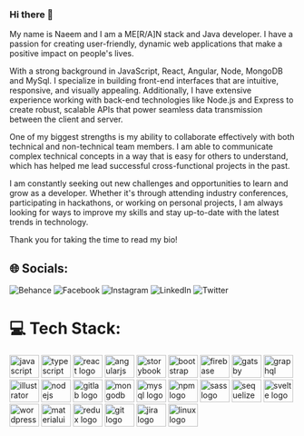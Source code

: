 ### Hi there 👋
My name is Naeem and I am a ME[R/A]N stack and Java developer. I have a passion for creating user-friendly, dynamic web applications that make a positive impact on people's lives.

With a strong background in JavaScript, React, Angular, Node, MongoDB and MySql. I specialize in building front-end interfaces that are intuitive, responsive, and visually appealing. Additionally, I have extensive experience working with back-end technologies like Node.js and Express to create robust, scalable APIs that power seamless data transmission between the client and server.

One of my biggest strengths is my ability to collaborate effectively with both technical and non-technical team members. I am able to communicate complex technical concepts in a way that is easy for others to understand, which has helped me lead successful cross-functional projects in the past.

I am constantly seeking out new challenges and opportunities to learn and grow as a developer. Whether it's through attending industry conferences, participating in hackathons, or working on personal projects, I am always looking for ways to improve my skills and stay up-to-date with the latest trends in technology.

Thank you for taking the time to read my bio!

## 🌐 Socials:
![Behance](https://behance.net/enaeemullah) ![Facebook](https://facebook.com/enaeemullah) ![Instagram](https://instagram.com/enaeemullah) ![LinkedIn](https://linkedin.com/in/enaeemullah) ![Twitter](https://twitter.com/Oshomarka8) 

# 💻 Tech Stack:
<div align="left">
  <img src="https://cdn.jsdelivr.net/gh/devicons/devicon/icons/javascript/javascript-original.svg" height="40" width="52" alt="javascript logo"  />
  <img src="https://cdn.jsdelivr.net/gh/devicons/devicon/icons/typescript/typescript-original.svg" height="40" width="52" alt="typescript logo"  />
  <img src="https://cdn.jsdelivr.net/gh/devicons/devicon/icons/react/react-original.svg" height="40" width="52" alt="react logo"  />
  <img src="https://cdn.jsdelivr.net/gh/devicons/devicon/icons/angularjs/angularjs-original.svg" height="40" width="52" alt="angularjs logo"  />
  <img src="https://cdn.jsdelivr.net/gh/devicons/devicon/icons/storybook/storybook-original.svg" height="40" width="52" alt="storybook logo"  />
  <img src="https://cdn.jsdelivr.net/gh/devicons/devicon/icons/bootstrap/bootstrap-original.svg" height="40" width="52" alt="bootstrap logo"  />
  <img src="https://cdn.jsdelivr.net/gh/devicons/devicon/icons/firebase/firebase-plain.svg" height="40" width="52" alt="firebase logo"  />
  <img src="https://cdn.jsdelivr.net/gh/devicons/devicon/icons/gatsby/gatsby-plain.svg" height="40" width="52" alt="gatsby logo"  />
  <img src="https://cdn.jsdelivr.net/gh/devicons/devicon/icons/graphql/graphql-plain.svg" height="40" width="52" alt="graphql logo"  />
  <img src="https://cdn.jsdelivr.net/gh/devicons/devicon/icons/illustrator/illustrator-plain.svg" height="40" width="52" alt="illustrator logo"  />
  <img src="https://cdn.jsdelivr.net/gh/devicons/devicon/icons/nodejs/nodejs-original.svg" height="40" width="52" alt="nodejs logo"  />
  <img src="https://cdn.jsdelivr.net/gh/devicons/devicon/icons/gitlab/gitlab-original.svg" height="40" width="52" alt="gitlab logo"  />
  <img src="https://cdn.jsdelivr.net/gh/devicons/devicon/icons/mongodb/mongodb-original.svg" height="40" width="52" alt="mongodb logo"  />
  <img src="https://cdn.jsdelivr.net/gh/devicons/devicon/icons/mysql/mysql-original.svg" height="40" width="52" alt="mysql logo"  />
  <img src="https://cdn.jsdelivr.net/gh/devicons/devicon/icons/npm/npm-original-wordmark.svg" height="40" width="52" alt="npm logo"  />
  <img src="https://cdn.jsdelivr.net/gh/devicons/devicon/icons/sass/sass-original.svg" height="40" width="52" alt="sass logo"  />
  <img src="https://cdn.jsdelivr.net/gh/devicons/devicon/icons/sequelize/sequelize-original.svg" height="40" width="52" alt="sequelize logo"  />
<!--   <img src="https://cdn.jsdelivr.net/gh/devicons/devicon/icons/spring/spring-original.svg" height="40" width="52" alt="spring logo"  /> -->
  <img src="https://cdn.jsdelivr.net/gh/devicons/devicon/icons/svelte/svelte-original.svg" height="40" width="52" alt="svelte logo"  />
  <img src="https://cdn.jsdelivr.net/gh/devicons/devicon/icons/wordpress/wordpress-original.svg" height="40" width="52" alt="wordpress logo"  />
  <img src="https://cdn.jsdelivr.net/gh/devicons/devicon/icons/materialui/materialui-original.svg" height="40" width="52" alt="materialui logo"  />
  <img src="https://cdn.jsdelivr.net/gh/devicons/devicon/icons/redux/redux-original.svg" height="40" width="52" alt="redux logo"  />
  <img src="https://cdn.jsdelivr.net/gh/devicons/devicon/icons/git/git-original.svg" height="40" width="52" alt="git logo"  />
  <img src="https://cdn.jsdelivr.net/gh/devicons/devicon/icons/jira/jira-original.svg" height="40" width="52" alt="jira logo"  />
  <img src="https://cdn.jsdelivr.net/gh/devicons/devicon/icons/linux/linux-original.svg" height="40" width="52" alt="linux logo"  />
</div>

###

<div align="left">
</div>

###

<div align="left">
</div>

###



###
<!-- !JavaScript 
!TypeScript 
!Angular 
!React 
!Apollo-GraphQL 
!Chakra 
!Bootstrap 
!Express.js 
!NPM 
!Next JS 
!NodeJS 
!Styled Components 
!MongoDB 
!MySQL 
!Adobe Illustrator 
!LINUX  -->

<!-- # 📊 GitHub Stats:
![](https://github-readme-stats.vercel.app/api?username=enaeemullah&theme=dark&hide_border=false&include_all_commits=false&count_private=false)<br/>
![](https://github-readme-streak-stats.herokuapp.com/?user=enaeemullah&theme=dark&hide_border=false)<br/>
![](https://github-readme-stats.vercel.app/api/top-langs/?username=enaeemullah&theme=dark&hide_border=false&include_all_commits=false&count_private=false&layout=compact) -->
